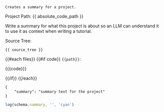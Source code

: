 ```description
Creates a summary for a project.
```

Project Path: {{ absolute_code_path }}

Write a summary for what this project is about so an LLM can understand it to use it as context when writing a tutorial.

Source Tree:
```
{{ source_tree }}
```

{{#each files}}
{{#if code}}
`{{path}}`:

{{{code}}}

{{/if}}
{{/each}}

```json:schema
{
    "summary": "summary text for the project"
}
```

```js
log(schema.summary, '', 'cyan')
```